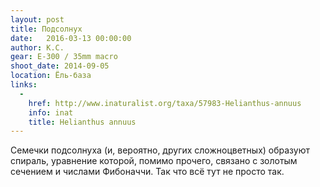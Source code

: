 ```yaml
---
layout: post
title: Подсолнух
date:   2016-03-13 00:00:00
author: К.С.
gear: E-300 / 35mm macro
shoot_date: 2014-09-05
location: Ёль-база
links:
  -
    href: http://www.inaturalist.org/taxa/57983-Helianthus-annuus
    info: inat
    title: Helianthus annuus
---
```


Семечки подсолнуха (и, вероятно, других сложноцветных) образуют спираль, уравнение которой, помимо прочего, связано с золотым сечением и числами Фибоначчи. Так что всё тут не просто так.
